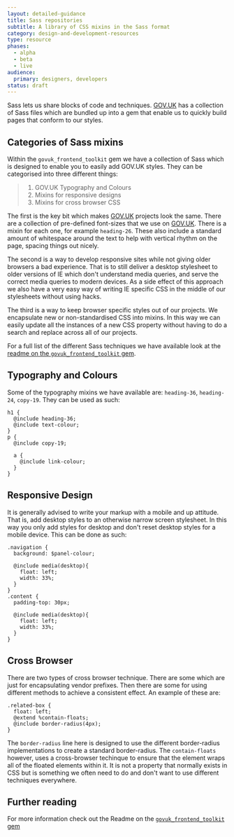 ```yaml
---
layout: detailed-guidance
title: Sass repositories
subtitle: A library of CSS mixins in the Sass format
category: design-and-development-resources
type: resource
phases:
  - alpha
  - beta
  - live
audience:
  primary: designers, developers
status: draft
---
```


Sass lets us share blocks of code and techniques. [GOV.UK](https://www.gov.uk) has a collection of Sass files which are bundled up into a gem that enable us to quickly build pages that conform to our styles.

## Categories of Sass mixins

Within the `govuk_frontend_toolkit` gem we have a collection of Sass which is designed to enable you to easily add GOV.UK styles. They can be categorised into three different things:

>1. GOV.UK Typography and Colours
>2. Mixins for responsive designs
>3. Mixins for cross browser CSS

The first is the key bit which makes [GOV.UK](https://www.gov.uk) projects look the same. There are a collection of pre-defined font-sizes that we use on [GOV.UK](https://www.gov.uk). There is a mixin for each one, for example `heading-26`. These also include a standard amount of whitespace around the text to help with vertical rhythm on the page, spacing things out nicely.

The second is a way to develop responsive sites while not giving older browsers a bad experience. That is to still deliver a desktop stylesheet to older versions of IE which don't understand media queries, and serve the correct media queries to modern devices. As a side effect of this approach we also have a very easy way of writing IE specific CSS in the middle of our stylesheets without using hacks.

The third is a way to keep browser specific styles out of our projects. We encapsulate new or non-standardised CSS into mixins. In this way we can easily update all the instances of a new CSS property without having to do a search and replace across all of our projects.

For a full list of the different Sass techniques we have available look at the [readme on the `govuk_frontend_toolkit` gem](https://github.com/alphagov/govuk_frontend_toolkit).

## Typography and Colours

Some of the typography mixins we have available are: `heading-36`, `heading-24`, `copy-19`. They can be used as such:

    h1 {
      @include heading-36;
      @include text-colour;
    }
    p {
      @include copy-19;

      a {
        @include link-colour;
      }
    }

## Responsive Design

It is generally advised to write your markup with a mobile and up attitude. That is, add desktop styles to an otherwise narrow screen stylesheet. In this way you only add styles for desktop and don't reset desktop styles for a mobile device. This can be done as such:

    .navigation {
      background: $panel-colour;

      @include media(desktop){
        float: left;
        width: 33%;
      }
    }
    .content {
      padding-top: 30px;

      @include media(desktop){
        float: left;
        width: 33%;
      }
    }

## Cross Browser

There are two types of cross browser technique. There are some which are just for encapsulating vendor prefixes. Then there are some for using different methods to achieve a consistent effect. An example of these are:

    .related-box {
      float: left;
      @extend %contain-floats;
      @include border-radius(4px);
    }

The `border-radius` line here is designed to use the different border-radius implementations to create a standard border-radius. The `contain-floats` however, uses a cross-browser techinque to ensure that the element wraps all of the floated elements within it. It is not a property that normally exists in CSS but is something we often need to do and don't want to use different techniques everywhere.

## Further reading

For more information check out the Readme on the [`govuk_frontend_toolkit` gem](https://github.com/alphagov/govuk_frontend_toolkit)
